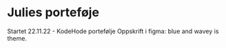# Julies porteføje

Startet 22.11.22 - KodeHode portefølje
Oppskrift i figma: blue and wavey is theme.
